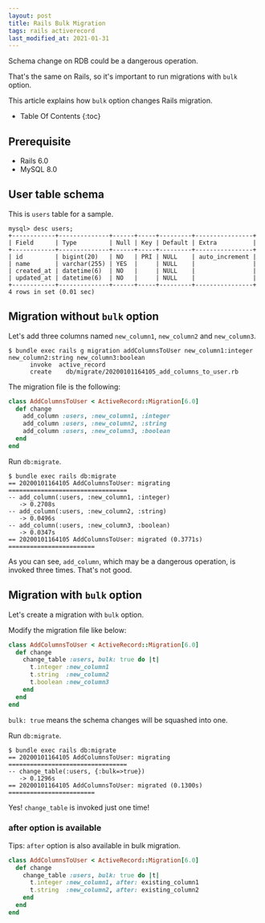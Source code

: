 ```yaml
---
layout: post
title: Rails Bulk Migration
tags: rails activerecord
last_modified_at: 2021-01-31
---
```


Schema change on RDB could be a dangerous operation.

That's the same on Rails, so it's important to run migrations with `bulk` option.

This article explains how `bulk` option changes Rails migration.

* Table Of Contents
{:toc}

## Prerequisite

- Rails 6.0
- MySQL 8.0

## User table schema

This is `users` table for a sample.

```
mysql> desc users;
+------------+--------------+------+-----+---------+----------------+
| Field      | Type         | Null | Key | Default | Extra          |
+------------+--------------+------+-----+---------+----------------+
| id         | bigint(20)   | NO   | PRI | NULL    | auto_increment |
| name       | varchar(255) | YES  |     | NULL    |                |
| created_at | datetime(6)  | NO   |     | NULL    |                |
| updated_at | datetime(6)  | NO   |     | NULL    |                |
+------------+--------------+------+-----+---------+----------------+
4 rows in set (0.01 sec)
```

## Migration without `bulk` option

Let's add three columns named `new_column1`, `new_column2` and `new_column3`.

```console
$ bundle exec rails g migration addColumnsToUser new_column1:integer new_column2:string new_column3:boolean
      invoke  active_record
      create    db/migrate/20200101164105_add_columns_to_user.rb
```

The migration file is the following:

```rb
class AddColumnsToUser < ActiveRecord::Migration[6.0]
  def change
    add_column :users, :new_column1, :integer
    add_column :users, :new_column2, :string
    add_column :users, :new_column3, :boolean
  end
end
```

Run `db:migrate`.

```console
$ bundle exec rails db:migrate
== 20200101164105 AddColumnsToUser: migrating =================================
-- add_column(:users, :new_column1, :integer)
   -> 0.2708s
-- add_column(:users, :new_column2, :string)
   -> 0.0496s
-- add_column(:users, :new_column3, :boolean)
   -> 0.0347s
== 20200101164105 AddColumnsToUser: migrated (0.3771s) ========================
```

As you can see, `add_column`, which may be a dangerous operation, is invoked three times. That's not good.

## Migration with `bulk` option

Let's create a migration with `bulk` option.

Modify the migration file like below:

```rb
class AddColumnsToUser < ActiveRecord::Migration[6.0]
  def change
    change_table :users, bulk: true do |t|
      t.integer :new_column1
      t.string  :new_column2
      t.boolean :new_column3
    end
  end
end
```

`bulk: true` means the schema changes will be squashed into one.

Run `db:migrate`.

```console
$ bundle exec rails db:migrate
== 20200101164105 AddColumnsToUser: migrating =================================
-- change_table(:users, {:bulk=>true})
   -> 0.1296s
== 20200101164105 AddColumnsToUser: migrated (0.1300s) ========================
```

Yes! `change_table` is invoked just one time!

### after option is available

Tips: `after` option is also available in bulk migration.

```rb
class AddColumnsToUser < ActiveRecord::Migration[6.0]
  def change
    change_table :users, bulk: true do |t|
      t.integer :new_column1, after: existing_column1
      t.string  :new_column2, after: existing_column2
    end
  end
end
```
